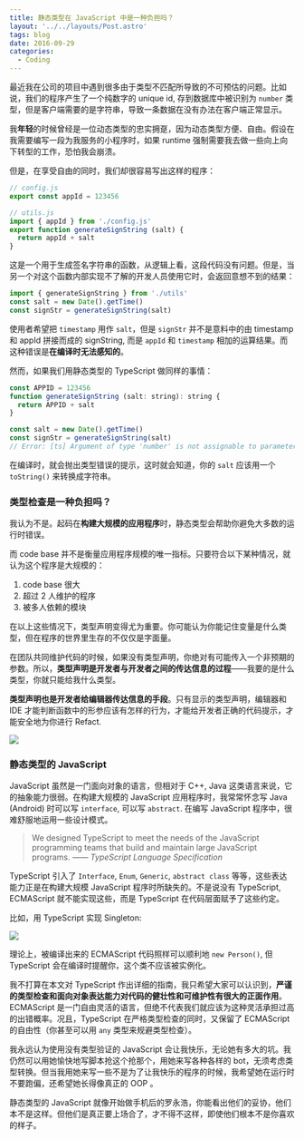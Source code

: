 ```yaml
---
title: 静态类型在 JavaScript 中是一种负担吗？
layout: '../../layouts/Post.astro'
tags: blog
date: 2016-09-29
categories:
  - Coding
---
```


最近我在公司的项目中遇到很多由于类型不匹配所导致的不可预估的问题。比如说，我们的程序产生了一个纯数字的 unique id, 存到数据库中被识别为 `number` 类型，但是客户端需要的是字符串，导致一条数据在没有办法在客户端正常显示。

我**年轻**的时候曾经是一位动态类型的忠实拥趸，因为动态类型方便、自由。假设在我需要编写一段为我服务的小程序时，如果 runtime 强制需要我去做一些向上向下转型的工作，恐怕我会崩溃。

但是，在享受自由的同时，我们却很容易写出这样的程序：

```js
// config.js
export const appId = 123456
```

```js
// utils.js
import { appId } from './config.js'
export function generateSignString (salt) {
  return appId + salt
}
```

这是一个用于生成签名字符串的函数，从逻辑上看，这段代码没有问题。但是，当另一个对这个函数内部实现不了解的开发人员使用它时，会返回意想不到的结果：

```js
import { generateSignString } from './utils'
const salt = new Date().getTime()
const signStr = generateSignString(salt)
```

使用者希望把 `timestamp` 用作 `salt`，但是 `signStr` 并不是意料中的由 timestamp 和 appId 拼接而成的 signString, 而是 `appId` 和 `timestamp` 相加的运算结果。而这种错误是**在编译时无法感知的**。

然而，如果我们用静态类型的 TypeScript 做同样的事情：

```js
const APPID = 123456
function generateSignString (salt: string): string {
  return APPID + salt
}

const salt = new Date().getTime()
const signStr = generateSignString(salt)
// Error: [ts] Argument of type 'number' is not assignable to parameter of type 'string'.
```

在编译时，就会抛出类型错误的提示，这时就会知道，你的 `salt` 应该用一个 `toString()` 来转换成字符串。

### 类型检查是一种负担吗？

我认为不是。起码在**构建大规模的应用程序**时，静态类型会帮助你避免大多数的运行时错误。

而 code base 并不是衡量应用程序规模的唯一指标。只要符合以下某种情况，就认为这个程序是大规模的：

1. code base 很大
2. 超过 2 人维护的程序
3. 被多人依赖的模块

在以上这些情况下，类型声明变得尤为重要。你可能认为你能记住变量是什么类型，但在程序的世界里生存的不仅仅是字面量。

在团队共同维护代码的时候，如果没有类型声明，你绝对有可能传入一个非预期的参数。所以，**类型声明是开发者与开发者之间的传达信息的过程**——我要的是什么类型，你就只能给我什么类型。

**类型声明也是开发者给编辑器传达信息的手段**。只有显示的类型声明，编辑器和 IDE 才能判断函数中的形参应该有怎样的行为，才能给开发者正确的代码提示，才能安全地为你进行 Refact.

![](https://gbstatic.djyde.com/blog/-----2016-09-29---6.21.31.png)

### 静态类型的 JavaScript

JavaScript 虽然是一门面向对象的语言，但相对于 C++, Java 这类语言来说，它的抽象能力很弱。在构建大规模的 JavaScript 应用程序时，我常常怀念写 Java (Android) 时可以写 `interface`, 可以写 `abstract`. 在编写 JavaScript 程序中，很难舒服地运用一些设计模式。

> We designed TypeScript to meet the needs of the JavaScript programming teams that build and maintain large JavaScript programs.
> —— <cite>TypeScript Language Specification</cite>

TypeScript 引入了 `Interface`, `Enum`, `Generic`, `abstract class` 等等，这些表达能力正是在构建大规模 JavaScript 程序时所缺失的。不是说没有 TypeScript,  ECMAScript 就不能实现这些，而是 TypeScript 在代码层面赋予了这些约定。

比如，用 TypeScript 实现 Singleton:

![](https://gbstatic.djyde.com/blog/-----2016-09-29---8.34.22.png)

理论上，被编译出来的 ECMAScript 代码照样可以顺利地 `new Person()`, 但 TypeScript 会在编译时提醒你，这个类不应该被实例化。

我不打算在本文对 TypeScript 作出详细的指南，我只希望大家可以认识到，**严谨的类型检查和面向对象表达能力对代码的健壮性和可维护性有很大的正面作用**。ECMAScript 是一门自由灵活的语言，但绝不代表我们就应该为这种灵活承担过高的出错概率。况且，TypeScript 在严格类型检查的同时，又保留了 ECMAScript 的自由性（你甚至可以用 `any` 类型来规避类型检查）。

我永远认为使用没有类型验证的  JavaScript 会让我快乐，无论她有多大的坑。我仍然可以用她愉快地写脚本抢这个抢那个，用她来写各种各样的 bot，无须考虑类型转换。但当我用她来写一些不是为了让我快乐的程序的时候，我希望她在运行时不要跑偏，还希望她长得像真正的 OOP 。

静态类型的 JavaScript 就像开始做手机后的罗永浩，你能看出他们的妥协，他们本不是这样。但他们是真正要上场合了，才不得不这样，即使他们根本不是你喜欢的样子。
